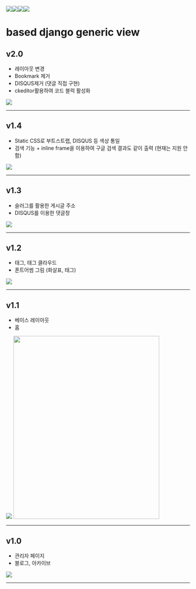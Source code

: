 <img src="https://img.shields.io/badge/HTML-E34F26?style=flat-square&logo=HTML5&logoColor=white"/><img src="https://img.shields.io/badge/CSS3-1572B6?style=flat-square&logo=CSS3&logoColor=white"/><img src="https://img.shields.io/badge/django-092E20?style=flat-square&logo=django&logoColor=white"/><img src="https://img.shields.io/badge/python-3776AB?style=flat-square&logo=python&logoColor=white"/>

#  based django generic view


## v2.0
- 레이아웃 변경
- Bookmark 제거
- DISQUS제거 (댓글 직접 구현)
- ckeditor활용하여 코드 블럭 활성화
<img src="./History/day1.6.png">

---

## v1.4
- Static CSS로 부트스트랩, DISQUS 등 색상 통일
- 검색 기능 + inline frame을 이용하여 구글 검색 결과도 같이 출력 (현재는 지원 안함)
<img src="./History/230325.png">

---

## v1.3
- 슬러그를 활용한 게시글 주소
- DISQUS를 이용한 댓글창
<img src="./History/230324.png">

---

## v1.2
- 태그, 태그 클라우드
- 폰트어썸 그림 (화살표, 태그)
<img src="./History/230323.png">

---

## v1.1
- 베이스 레이아웃
- 홈
<img src="./History/IDHP_230319.png">
<img src="./History/responsive web.png" width="400" height="500">

---

## v1.0
- 관리자 페이지 
- 블로그, 아카이브
<img src="./History/IDHP_230318.png">

---
